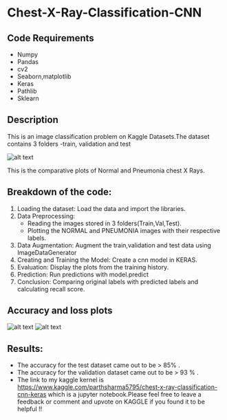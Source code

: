 # Chest-X-Ray-Classification-CNN

## Code Requirements

* Numpy
* Pandas
* cv2
* Seaborn,matplotlib
* Keras
* Pathlib
* Sklearn

## Description

This is an image classification problem on Kaggle Datasets.The dataset contains 3 folders -train, validation and test

![alt text](https://github.com/pshar33/Chest-X-Ray-Classification-CNN-/blob/master/Plots.png)

This is the comparative plots of Normal and Pneumonia chest X Rays. 


## Breakdown of the code:

1. Loading the dataset: Load the data and import the libraries.
2. Data Preprocessing:
     * Reading the images stored in 3 folders(Train,Val,Test).
     * Plotting the NORMAL and PNEUMONIA images with their respective labels.
3. Data Augmentation: Augment the train,validation and test data using ImageDataGenerator
4. Creating and Training the Model: Create a cnn model in KERAS.
5. Evaluation: Display the plots from the training history.
6. Prediction: Run predictions with model.predict
7. Conclusion: Comparing original labels with predicted labels and calculating recall score.

## Accuracy and loss plots


![alt text](https://github.com/pshar33/Chest-X-Ray-Classification-CNN-/blob/master/loss%2Caccuracy%20plots.png)
![alt text](https://github.com/pshar33/Chest-X-Ray-Classification-CNN-/blob/master/loss%2Caccuracy%20plots2.png)


## Results:

- The accuracy for the test dataset came out to be > 85% .
- The accuracy for the validation dataset came out to be > 93 % .
- The link to my kaggle kernel is https://www.kaggle.com/parthsharma5795/chest-x-ray-classification-cnn-keras  which is a jupyter notebook.Please feel free to leave a feedback or comment and upvote on KAGGLE if you found it to be helpful !!
